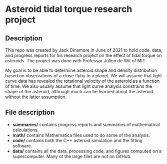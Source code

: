 # Asteroid tidal torque research project

## Description

This repo was created by Jack Dinsmore in June of 2021 to hold code, data, and progress reports for his research project on the effect of tidal torque on asteroids. The project was done with Professor Julien de Wit of MIT.

My goal is to be able to determine asteroid shape and density distribution based on observations of a close flyby to a planet. We will assume that light curve data has revealed the rotational velocity of the asteroid as a function of time. We also usually assume that light curve analysis constrains the shape of the asteroid, although much can be learned about the asteroid without the latter assumption.

## File description
- **summaries/** contains progress reports and summaries of mathematical calculations.
- **math/** contains Mathematica files used to do some of the analysis.
- **code/** contains both the C++ asteroid simulation and the fitting software.
- **data/** contains all the data, processing code, and figures computed on a supercomputer. Many of the large files are not on GitHub.
